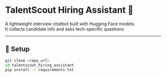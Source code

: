 # TalentScout Hiring Assistant 🤖

A lightweight interview chatbot built with Hugging Face models.  
It collects candidate info and asks tech-specific questions.

---

## 🚀 Setup

```bash
git clone <repo_url>
cd talentscout_hiring_assistant
pip install -r requirements.txt
